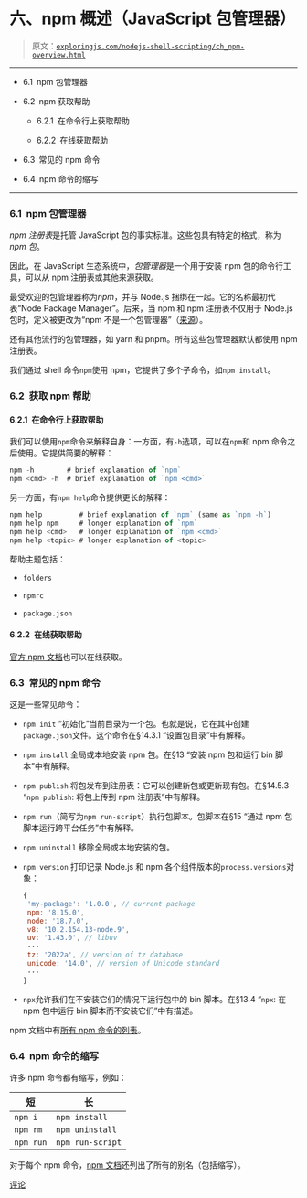 # 六、npm 概述（JavaScript 包管理器）

> 原文：[`exploringjs.com/nodejs-shell-scripting/ch_npm-overview.html`](https://exploringjs.com/nodejs-shell-scripting/ch_npm-overview.html)

* * *

+   6.1 npm 包管理器

+   6.2 npm 获取帮助

    +   6.2.1 在命令行上获取帮助

    +   6.2.2 在线获取帮助

+   6.3 常见的 npm 命令

+   6.4 npm 命令的缩写

* * *

### 6.1 npm 包管理器

*npm 注册表*是托管 JavaScript 包的事实标准。这些包具有特定的格式，称为*npm 包*。

因此，在 JavaScript 生态系统中，*包管理器*是一个用于安装 npm 包的命令行工具，可以从 npm 注册表或其他来源获取。

最受欢迎的包管理器称为*npm*，并与 Node.js 捆绑在一起。它的名称最初代表“Node Package Manager”。后来，当 npm 和 npm 注册表不仅用于 Node.js 包时，定义被更改为“npm 不是一个包管理器”（[来源](https://en.wikipedia.org/wiki/Npm_(software)#Acronym)）。

还有其他流行的包管理器，如 yarn 和 pnpm。所有这些包管理器默认都使用 npm 注册表。

我们通过 shell 命令`npm`使用 npm，它提供了多个子命令，如`npm install`。

### 6.2 获取 npm 帮助

#### 6.2.1 在命令行上获取帮助

我们可以使用`npm`命令来解释自身：一方面，有`-h`选项，可以在`npm`和 npm 命令之后使用。它提供简要的解释：

```js
npm -h        # brief explanation of `npm`
npm <cmd> -h  # brief explanation of `npm <cmd>`
```

另一方面，有`npm help`命令提供更长的解释：

```js
npm help         # brief explanation of `npm` (same as `npm -h`)
npm help npm     # longer explanation of `npm`
npm help <cmd>   # longer explanation of `npm <cmd>`
npm help <topic> # longer explanation of <topic>
```

帮助主题包括：

+   `folders`

+   `npmrc`

+   `package.json`

#### 6.2.2 在线获取帮助

[官方 npm 文档](https://docs.npmjs.com)也可以在线获取。

### 6.3 常见的 npm 命令

这是一些常见命令：

+   `npm init` “初始化”当前目录为一个包。也就是说，它在其中创建`package.json`文件。这个命令在§14.3.1 “设置包目录”中有解释。

+   `npm install` 全局或本地安装 npm 包。在§13 “安装 npm 包和运行 bin 脚本”中有解释。

+   `npm publish` 将包发布到注册表：它可以创建新包或更新现有包。在§14.5.3 “`npm publish`: 将包上传到 npm 注册表”中有解释。

+   `npm run`（简写为`npm run-script`）执行包脚本。包脚本在§15 “通过 npm 包脚本运行跨平台任务”中有解释。

+   `npm uninstall` 移除全局或本地安装的包。

+   `npm version` 打印记录 Node.js 和 npm 各个组件版本的`process.versions`对象：

    ```js
    {
     'my-package': '1.0.0', // current package
     npm: '8.15.0',
     node: '18.7.0',
     v8: '10.2.154.13-node.9',
     uv: '1.43.0', // libuv
     ···
     tz: '2022a', // version of tz database
     unicode: '14.0', // version of Unicode standard
     ···
    }
    ```

+   `npx`允许我们在不安装它们的情况下运行包中的 bin 脚本。在§13.4 “`npx`: 在 npm 包中运行 bin 脚本而不安装它们”中有描述。

npm 文档中有[所有 npm 命令的列表](https://docs.npmjs.com/cli/v8/commands)。

### 6.4 npm 命令的缩写

许多 npm 命令都有缩写，例如：

| 短 | 长 |
| --- | --- |
| `npm i` | `npm install` |
| `npm rm` | `npm uninstall` |
| `npm run` | `npm run-script` |

对于每个 npm 命令，[npm 文档](https://docs.npmjs.com/cli/v8/commands)还列出了所有的别名（包括缩写）。

[评论](https://github.com/rauschma/nodejs-shell-scripting/issues/6)
